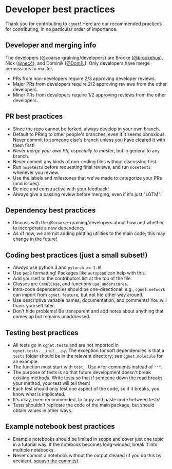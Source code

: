 Developer best practices
==

Thank you for contributing to `cgnet`! Here are our recommended practices for contributing, in no particular order of importance.

Developer and merging info
--
The developers (@coarse-graining/developers) are Brooke ([@brookehus](https://github.com/brookehus)), Nick ([@nec4](https://github.com/nec4)), and Dominik ([@Dom1L](https://github.com/Dom1L)). Only developers have merge permissions to master.

- PRs from non-developers require 2/3 approving developer reviews.
- Major PRs from developers require 2/2 approving reviews from the other developers.
- Minor PRs from developers require 1/2 approving reviews from the other developers.


PR best practices
--
- Since the repo cannot be forked, always develop in your own branch.
- Default to PRing to other people's branches, even if it seems obnoxious. Never commit to someone else's branch unless you have cleared it with them first!
- *Never merge your own PR, especially to master*, but in general to any branch.
- Never commit any kinds of non-coding files without discussing first.
- Run `nosetests` before requesting final reviews, and run `nosetests` whenever you review.
- Use the labels and milestones that we've made to categorize your PRs (and issues).
- Be nice and constructive with your feedback!
- Always give a passing review before merging, even if it's just "LGTM"! 

Dependency best practices
--
- Discuss with the @coarse-graining/developers about how and whether to incorporate a new dependency.
- As of now, we are not adding plotting utilities to the main code; this may change in the future!

Coding best practices (just a small subset!)
--
- *Always* use python 3 and `pytorch >= 1.0`!
- Use `pep8` formatting! Packages like `autopep8` can help with this.
- Add yourself to the contributors list at the top of the file.
- Classes are `CamelCase`, and functions `use_underscores`.
- Intra-code dependencies should be one-directional: e.g., `cgnet.network` can import from `cgnet.feature`, but not hte other way around.
- Use descriptive variable names, documentation, and comments! You will thank yourself later.
- Don't hide problems! Be transparent and add notes about anything that comes up but remains unaddressed. 

Testing best practices
--
- All tests go in `cgnet.tests` and are not imported in `cgnet.tests.__init__.py`. The exception for soft dependencies is that a `tests` folder should be in the relevant directory; see `cgnet.molecule` for an example.
- The function must start with `test_`. Use `#` for comments instead of `"""`. 
- The purpose of tests is so that future development doesn't break existing methods. Write tests so that if someone down the road breaks your method, your test will tell them!
- Each test should only test one aspect of the code, so if it breaks, you know what is implicated.
- It's okay, even recommended, to copy and paste code between tests!
- Tests shouldn't replicate the code of the main package, but should obtain values in other ways.

Example notebook best practices
--
- Example notebooks should be limited in scope and cover just one topic in a tutorial way. If the notebook becomes long-winded, break it into multiple notebooks.
- Never commit a notebook without the output cleared (if you do this by accident, [squash the commits](https://github.com/wprig/wprig/wiki/How-to-squash-commits)).
